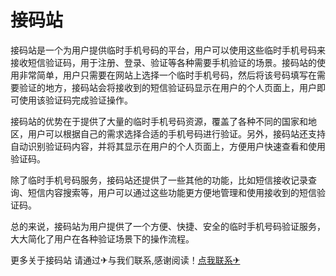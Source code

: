 # 接码站

接码站是一个为用户提供临时手机号码的平台，用户可以使用这些临时手机号码来接收短信验证码，用于注册、登录、验证等各种需要手机验证的场景。接码站的使用非常简单，用户只需要在网站上选择一个临时手机号码，然后将该号码填写在需要验证的地方，接码站会将接收到的短信验证码显示在用户的个人页面上，用户即可使用该验证码完成验证操作。

接码站的优势在于提供了大量的临时手机号码资源，覆盖了各种不同的国家和地区，用户可以根据自己的需求选择合适的手机号码进行验证。另外，接码站还支持自动识别验证码内容，并将其显示在用户的个人页面上，方便用户快速查看和使用验证码。

除了临时手机号码服务，接码站还提供了一些其他的功能，比如短信接收记录查询、短信内容搜索等，用户可以通过这些功能更方便地管理和使用接收到的短信验证码。

总的来说，接码站为用户提供了一个方便、快捷、安全的临时手机号码验证服务，大大简化了用户在各种验证场景下的操作流程。

更多关于接码站 请通过✈与我们联系,感谢阅读！[点我联系✈](https://www.G208.com)